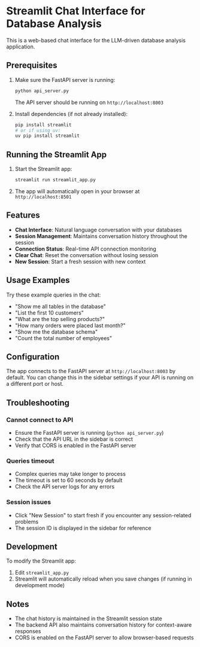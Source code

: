 # Streamlit Chat Interface for Database Analysis

This is a web-based chat interface for the LLM-driven database analysis application.

## Prerequisites

1. Make sure the FastAPI server is running:
   ```bash
   python api_server.py
   ```
   The API server should be running on `http://localhost:8003`

2. Install dependencies (if not already installed):
   ```bash
   pip install streamlit
   # or if using uv:
   uv pip install streamlit
   ```

## Running the Streamlit App

1. Start the Streamlit app:
   ```bash
   streamlit run streamlit_app.py
   ```

2. The app will automatically open in your browser at `http://localhost:8501`

## Features

- **Chat Interface**: Natural language conversation with your databases
- **Session Management**: Maintains conversation history throughout the session
- **Connection Status**: Real-time API connection monitoring
- **Clear Chat**: Reset the conversation without losing session
- **New Session**: Start a fresh session with new context

## Usage Examples

Try these example queries in the chat:

- "Show me all tables in the database"
- "List the first 10 customers"
- "What are the top selling products?"
- "How many orders were placed last month?"
- "Show me the database schema"
- "Count the total number of employees"

## Configuration

The app connects to the FastAPI server at `http://localhost:8003` by default. You can change this in the sidebar settings if your API is running on a different port or host.

## Troubleshooting

### Cannot connect to API
- Ensure the FastAPI server is running (`python api_server.py`)
- Check that the API URL in the sidebar is correct
- Verify that CORS is enabled in the FastAPI server

### Queries timeout
- Complex queries may take longer to process
- The timeout is set to 60 seconds by default
- Check the API server logs for any errors

### Session issues
- Click "New Session" to start fresh if you encounter any session-related problems
- The session ID is displayed in the sidebar for reference

## Development

To modify the Streamlit app:
1. Edit `streamlit_app.py`
2. Streamlit will automatically reload when you save changes (if running in development mode)

## Notes

- The chat history is maintained in the Streamlit session state
- The backend API also maintains conversation history for context-aware responses
- CORS is enabled on the FastAPI server to allow browser-based requests
